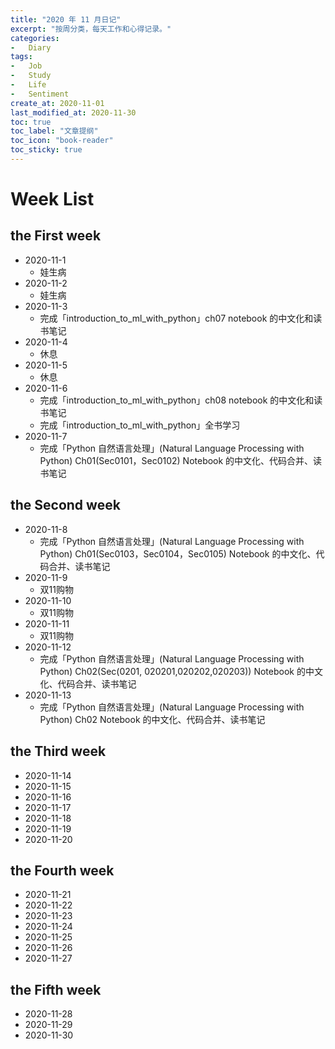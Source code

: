 ```yaml
---
title: "2020 年 11 月日记"
excerpt: "按周分类，每天工作和心得记录。"
categories:
-   Diary
tags:
-   Job
-   Study
-   Life
-   Sentiment
create_at: 2020-11-01
last_modified_at: 2020-11-30
toc: true
toc_label: "文章提纲"
toc_icon: "book-reader"
toc_sticky: true
---
```


# Week List

## the First week

-   2020-11-1
    -   娃生病
-   2020-11-2
    -   娃生病
-   2020-11-3
    -   完成「introduction_to_ml_with_python」ch07 notebook 的中文化和读书笔记
-   2020-11-4
    -   休息
-   2020-11-5
    -   休息
-   2020-11-6
    -   完成「introduction_to_ml_with_python」ch08 notebook 的中文化和读书笔记
    -   完成「introduction_to_ml_with_python」全书学习
-   2020-11-7
    -   完成「Python 自然语言处理」(Natural Language Processing with Python) Ch01(Sec0101，Sec0102) Notebook 的中文化、代码合并、读书笔记

## the Second week

-   2020-11-8
    -   完成「Python 自然语言处理」(Natural Language Processing with Python) Ch01(Sec0103，Sec0104，Sec0105) Notebook 的中文化、代码合并、读书笔记
-   2020-11-9
    -   双11购物
-   2020-11-10
    -   双11购物
-   2020-11-11
    -   双11购物
-   2020-11-12
    -   完成「Python 自然语言处理」(Natural Language Processing with Python) Ch02(Sec(0201, 020201,020202,020203)) Notebook 的中文化、代码合并、读书笔记
-   2020-11-13
    -   完成「Python 自然语言处理」(Natural Language Processing with Python) Ch02 Notebook 的中文化、代码合并、读书笔记

## the Third week

-   2020-11-14
-   2020-11-15
-   2020-11-16
-   2020-11-17
-   2020-11-18
-   2020-11-19
-   2020-11-20

## the Fourth week

-   2020-11-21
-   2020-11-22
-   2020-11-23
-   2020-11-24
-   2020-11-25
-   2020-11-26
-   2020-11-27

## the Fifth week

-   2020-11-28
-   2020-11-29
-   2020-11-30
